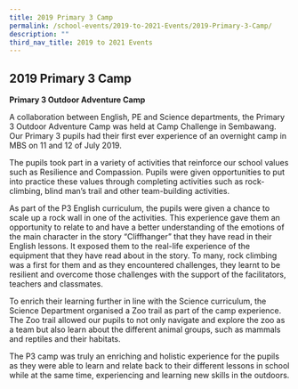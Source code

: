 ```yaml
---
title: 2019 Primary 3 Camp
permalink: /school-events/2019-to-2021-Events/2019-Primary-3-Camp/
description: ""
third_nav_title: 2019 to 2021 Events
---
```

## 2019 Primary 3 Camp


**Primary 3 Outdoor Adventure Camp**

A collaboration between English, PE and Science departments, the Primary 3 Outdoor Adventure Camp was held at Camp Challenge in Sembawang. Our Primary 3 pupils had their first ever experience of an overnight camp in MBS on 11 and 12 of July 2019.

The pupils took part in a variety of activities that reinforce our school values such as Resilience and Compassion. Pupils were given opportunities to put into practice these values through completing activities such as rock-climbing, blind man’s trail and other team-building activities.

As part of the P3 English curriculum, the pupils were given a chance to scale up a rock wall in one of the activities. This experience gave them an opportunity to relate to and have a better understanding of the emotions of the main character in the story “Cliffhanger” that they have read in their English lessons. It exposed them to the real-life experience of the equipment that they have read about in the story. To many, rock climbing was a first for them and as they encountered challenges, they learnt to be resilient and overcome those challenges with the support of the facilitators, teachers and classmates.

To enrich their learning further in line with the Science curriculum, the Science Department organised a Zoo trail as part of the camp experience. The Zoo trail allowed our pupils to not only navigate and explore the zoo as a team but also learn about the different animal groups, such as mammals and reptiles and their habitats.

The P3 camp was truly an enriching and holistic experience for the pupils as they were able to learn and relate back to their different lessons in school while at the same time, experiencing and learning new skills in the outdoors.
